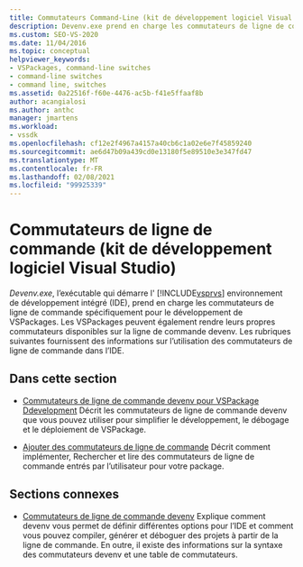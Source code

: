 ```yaml
---
title: Commutateurs Command-Line (kit de développement logiciel Visual Studio) | Microsoft Docs
description: Devenv.exe prend en charge les commutateurs de ligne de commande spécifiquement pour le développement de VSPackages. Utilisez les Articles de cette section pour en savoir plus sur les commutateurs de ligne de commande.
ms.custom: SEO-VS-2020
ms.date: 11/04/2016
ms.topic: conceptual
helpviewer_keywords:
- VSPackages, command-line switches
- command-line switches
- command line, switches
ms.assetid: 0a22516f-f60e-4476-ac5b-f41e5ffaaf8b
author: acangialosi
ms.author: anthc
manager: jmartens
ms.workload:
- vssdk
ms.openlocfilehash: cf12e2f4967a4157a40cb6c1a02e6e7f45859240
ms.sourcegitcommit: ae6d47b09a439cd0e13180f5e89510e3e347fd47
ms.translationtype: MT
ms.contentlocale: fr-FR
ms.lasthandoff: 02/08/2021
ms.locfileid: "99925339"
---
```

# <a name="command-line-switches-visual-studio-sdk"></a>Commutateurs de ligne de commande (kit de développement logiciel Visual Studio)
*Devenv.exe*, l’exécutable qui démarre l' [!INCLUDE[vsprvs](../code-quality/includes/vsprvs_md.md)] environnement de développement intégré (IDE), prend en charge les commutateurs de ligne de commande spécifiquement pour le développement de VSPackages. Les VSPackages peuvent également rendre leurs propres commutateurs disponibles sur la ligne de commande devenv. Les rubriques suivantes fournissent des informations sur l’utilisation des commutateurs de ligne de commande dans l’IDE.

## <a name="in-this-section"></a>Dans cette section
- [Commutateurs de ligne de commande devenv pour VSPackage Ddevelopment](../extensibility/devenv-command-line-switches-for-vspackage-development.md) Décrit les commutateurs de ligne de commande devenv que vous pouvez utiliser pour simplifier le développement, le débogage et le déploiement de VSPackage.

- [Ajouter des commutateurs de ligne de commande](../extensibility/adding-command-line-switches.md) Décrit comment implémenter, Rechercher et lire des commutateurs de ligne de commande entrés par l’utilisateur pour votre package.

## <a name="related-sections"></a>Sections connexes
- [Commutateurs de ligne de commande devenv](../ide/reference/devenv-command-line-switches.md) Explique comment devenv vous permet de définir différentes options pour l’IDE et comment vous pouvez compiler, générer et déboguer des projets à partir de la ligne de commande. En outre, il existe des informations sur la syntaxe des commutateurs devenv et une table de commutateurs.
